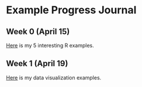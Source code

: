 # Example Progress Journal

## Week 0 (April 15)

[Here](files/IE360_Spring21_Homework0.html) is my 5 interesting R examples.


## Week 1 (April 19)

[Here](files/hw1.html) is my data visualization examples.
